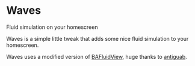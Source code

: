 # Waves
Fluid simulation on your homescreen

Waves is a simple little tweak that adds some nice fluid simulation to your homescreen.

Waves uses a modified version of [BAFluidView](https://github.com/antiguab/BAFluidView), huge thanks to [antiguab](https://github.com/antiguab).

